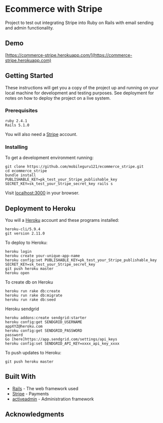 # Ecommerce with Stripe

Project to test out integrating Stripe into Ruby on Rails with email sending and admin functionality.

## Demo

[https://commerce-stripe.herokuapp.com/](https://commerce-stripe.herokuapp.com)

## Getting Started

These instructions will get you a copy of the project up and running on your local machine for development and testing purposes. See deployment for notes on how to deploy the project on a live system.

### Prerequisites

```
ruby 2.4.1
Rails 5.1.0
```

You will also need a [Stripe](https://stripe.com/) account.

### Installing

To get a development environment running:

```
git clone https://github.com/mobileguru121/ecommerce_stripe.git
cd ecommerce_stripe
bundle install
PUBLISHABLE_KEY=pk_test_your_Stripe_publishable_key SECRET_KEY=sk_test_your_Stripe_secret_key rails s
```

Visit [localhost:3000](http://localhost:3000/) in your browser.

## Deployment to Heroku

You will a [Heroku](https://www.heroku.com) account and these programs installed:

```
heroku-cli/5.9.4
git version 2.11.0
```

To deploy to Heroku:

```
heroku login
heroku create your-unique-app-name
heroku config:set PUBLISHABLE_KEY=pk_test_your_Stripe_publishable_key SECRET_KEY=sk_test_your_Stripe_secret_key
git push heroku master
heroku open
```

To create db on Heroku
```
heroku run rake db:create
heroku run rake db:migrate
heroku run rake db:seed
```

Heroku sendgrid
```
heroku addons:create sendgrid:starter
heroku config:get SENDGRID_USERNAME
appXYZ@heroku.com
heroku config:get SENDGRID_PASSWORD
password
Go [here]https://app.sendgrid.com/settings/api_keys
heroku config:set SENDGRID_API_KEY=xxxx_api_key_xxxx
```

To push updates to Heroku:

```
git push heroku master
```

## Built With

* [Rails](http://rubyonrails.org/) - The web framework used
* [Stripe](https://rometools.github.io/rome/) - Payments
* [activeadmin](https://activeadmin.info/) - Administration framework

## Acknowledgments
